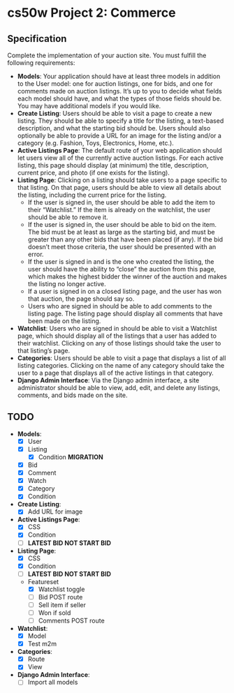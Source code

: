 # cs50w Project 2: Commerce

## Specification

Complete the implementation of your auction site. You must fulfill the following requirements:

- **Models**: Your application should have at least three models in addition to the User model: one for auction listings, one for bids, and one for comments made on auction listings. It’s up to you to decide what fields each model should have, and what the types of those fields should be. You may have additional models if you would like.
- **Create Listing**: Users should be able to visit a page to create a new listing. They should be able to specify a title for the listing, a text-based description, and what the starting bid should be. Users should also optionally be able to provide a URL for an image for the listing and/or a category (e.g. Fashion, Toys, Electronics, Home, etc.).
- **Active Listings Page**: The default route of your web application should let users view all of the currently active auction listings. For each active listing, this page should display (at minimum) the title, description, current price, and photo (if one exists for the listing).
- **Listing Page**: Clicking on a listing should take users to a page specific to that listing. On that page, users should be able to view all details about the listing, including the current price for the listing.
    - If the user is signed in, the user should be able to add the item to their “Watchlist.” If the item is already on the watchlist, the user should be able to remove it.
    - If the user is signed in, the user should be able to bid on the item. The bid must be at least as large as the starting bid, and must be greater than any other bids that have been placed (if any). If the bid doesn’t meet those criteria, the user should be presented with an error.
    - If the user is signed in and is the one who created the listing, the user should have the ability to “close” the auction from this page, which makes the highest bidder the winner of the auction and makes the listing no longer active.
    - If a user is signed in on a closed listing page, and the user has won that auction, the page should say so.
    - Users who are signed in should be able to add comments to the listing page. The listing page should display all comments that have been made on the listing.
- **Watchlist**: Users who are signed in should be able to visit a Watchlist page, which should display all of the listings that a user has added to their watchlist. Clicking on any of those listings should take the user to that listing’s page.
- **Categories**: Users should be able to visit a page that displays a list of all listing categories. Clicking on the name of any category should take the user to a page that displays all of the active listings in that category.
- **Django Admin Interface**: Via the Django admin interface, a site administrator should be able to view, add, edit, and delete any listings, comments, and bids made on the site.

## TODO

- **Models**: 
    - [x] User
    - [x] Listing
        - [x] Condition **MIGRATION**
    - [x] Bid
    - [x] Comment
    - [x] Watch
    - [x] Category
    - [x] Condition
- **Create Listing**:
    - [x] Add URL for image
- **Active Listings Page**:
    - [x] CSS
    - [x] Condition
    - [ ] **LATEST BID NOT START BID**
- **Listing Page**: 
    - [x] CSS
    - [x] Condition
    - [ ] **LATEST BID NOT START BID**
    - Featureset
        - [x] Watchlist toggle
        - [ ] Bid POST route
        - [ ] Sell item if seller
        - [ ] Won if sold
        - [ ] Comments POST route
- **Watchlist**: 
    - [x] Model
    - [x] Test m2m
- **Categories**:
    - [x] Route
    - [x] View
- **Django Admin Interface**:
    - [ ] Import all models